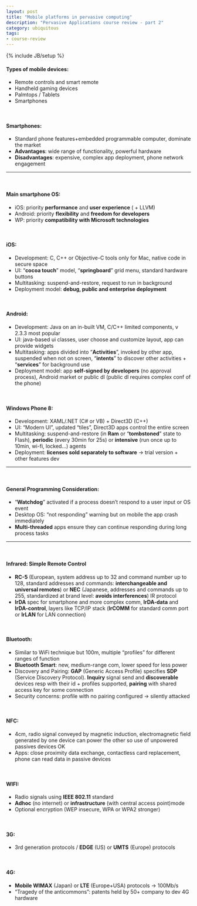 ```yaml
---
layout: post
title: "Mobile platforms in pervasive computing"
description: "Pervasive Applications course review - part 2"
category: ubiquitous
tags: 
- course-review
---
```

{% include JB/setup %}

#### Types of mobile devices:
* Remote controls and smart remote
* Handheld gaming devices
* Palmtops / Tablets
* Smartphones

</br>

#### Smartphones:
* Standard phone features+embedded programmable computer, dominate the market
* **Advantages**: wide range of functionality, powerful hardware
* **Disadvantages**: expensive, complex app deployment, phone network engagement

***

</br>


#### Main smartphone OS:
* iOS: priority **performance** and **user experience** ( + LLVM)
* Android: priority **flexibility** and **freedom for developers**
* WP: priority **compatibility with Microsoft technologies**

</br>

#### iOS:
* Development: C, C++ or Objective-C tools only for Mac, native code in secure space
* UI: “**cocoa touch**” model, “**springboard**” grid menu, standard hardware buttons
* Multitasking: suspend-and-restore, request to run in background
* Deployment model: **debug, public and enterprise deployment**

</br>

#### Android:
* Development: Java on an in-built VM, C/C++ limited components, v 2.3.3 most popular
* UI: java-based ui classes, user choose and customize layout, app can provide widgets
* Multitasking: apps divided into “**Activities**”, invoked by other app, suspended when not on screen, “**intents**” to discover other activities + “**services**” for background use 
* Deployment model: app **self-signed by developers** (no approval process), Android market or public dl (public dl requires complex conf of the phone)

</br>

#### Windows Phone 8:
* Development: XAML/.NET (C# or VB) + Direct3D (C++)
* UI: “Modern UI”, updated “tiles”, Direct3D apps control the entire screen
* Multitasking: suspend-and-restore (in **Ram** or “**tombstoned**” state to Flash), **periodic** (every 30min for 25s) or **intensive** (run once up to 10min, wi-fi, locked…) agents 
* Deployment: **licenses sold separately to software** -> trial version + other features dev

***

</br>

#### General Programming Consideration:
* “**Watchdog**” activated if a process doesn’t respond to a user input or OS event
* Desktop OS: “not responding” warning but on mobile the app crash immediately
* **Multi-threaded** apps ensure they can continue responding during long process tasks

***

</br>

#### Infrared: Simple Remote Control
* **RC-5** (European, system address up to 32 and command number up to 128, standard addresses and commands: **interchangeable and universal remotes**) or **NEC** (Japanese, addresses and commands up to 255, standardized at brand level: **avoids interferences**) IR protocol
* **IrDA** spec for smartphone and more complex comm, **IrDA-data** and **IrDA-control**, layers like TCP/IP stack (**IrCOMM** for standard comm port or **IrLAN** for LAN connection)

</br>

#### Bluetooth:
* Similar to WiFi technique but 100m, multiple “profiles” for different ranges of function
* **Bluetooth Smart**: new, medium-range com, lower speed for less power
* Discovery and Pairing: **GAP** (Generic Access Profile) specifies **SDP** (Service Discovery Protocol). **Inquiry** signal send and **discoverable** devices resp with their id + profiles supported, **pairing** with shared access key for some connection
* Security concerns: profile with no pairing configured -> silently attacked

</br>

#### NFC: 
* 4cm, radio signal conveyed by magnetic induction, electromagnetic field generated by one device can power the other so use of unpowered passives devices OK
* Apps: close proximity data exchange, contactless card replacement, phone can read data in passive devices

</br>

#### WIFI:
* Radio signals using **IEEE 802.11** standard 
* **Adhoc** (no internet) or **infrastructure** (with central access point)mode
* Optional encryption (WEP insecure, WPA or WPA2 stronger)

</br>

#### 3G: 
* 3rd generation protocols / **EDGE** (US) or **UMTS** (Europe) protocols

</br>

#### 4G: 
* **Mobile WIMAX** (Japan) or **LTE** (Europe+USA) protocols -> 100Mb/s
* “Tragedy of the anticommons”: patents held by 50+ company to dev 4G hardware

